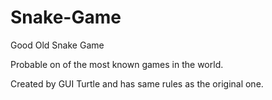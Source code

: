 # Snake-Game
Good Old Snake Game

Probable on of the most known games in the world.

Created by GUI Turtle and has same rules as the original one.
